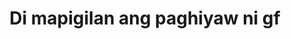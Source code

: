 ---
layout: post
title: Di mapigilan ang paghiyaw ni gf
duration: '03:54'
view: 200
rate: 2
video: 'https://flashservice.xvideos.com/embedframe/27232691'
category: 
 - pinay
tags: 
 - pinay-sex
 - nagparaos
 - nene
 - mokong
 - fucked
 - jackpot
 - flawless
priority: 0.9
changefreq: daily
---